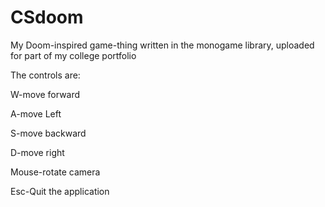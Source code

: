 # CSdoom
My Doom-inspired game-thing written in the monogame library, uploaded for part of my college portfolio

The controls are:

W-move forward

A-move Left

S-move backward

D-move right

Mouse-rotate camera

Esc-Quit the application

